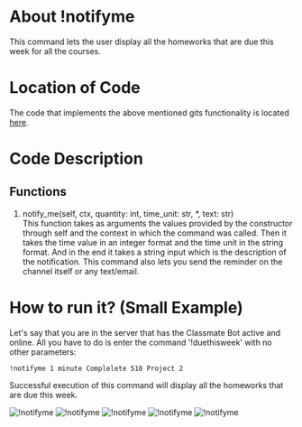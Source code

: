 # About !notifyme
This command lets the user display all the homeworks that are due this week for all the courses. 

# Location of Code
The code that implements the above mentioned gits functionality is located [here](https://github.com/War-Keeper/TeachersPetBot/blob/main/cogs/notification.py).

# Code Description
## Functions
1. notify_me(self, ctx, quantity: int, time_unit: str, *, text: str) <br>
This function takes as arguments the values provided by the constructor through self and the context in which the command was called. Then it takes the time value in an integer format and the time unit in the string format. And in the end it takes a string input which is the description of the notification. This command also lets you send the reminder on the channel itself or any text/email.

# How to run it? (Small Example)
Let's say that you are in the server that has the Classmate Bot active and online. All you have to do is 
enter the command '!duethisweek' with no other parameters:

```
!notifyme 1 minute Complelete 510 Project 2
```
Successful execution of this command will display all the homeworks that are due this week.

![!notifyme](https://github.com/War-Keeper/TeachersPetBot/blob/main/images/gifs/notifications/notifyme.gif)
![!notifyme](https://github.com/War-Keeper/TeachersPetBot/blob/main/images/gifs/notifications/notifyme.PNG)
![!notifyme](https://github.com/War-Keeper/TeachersPetBot/blob/main/images/gifs/notifications/notifyme2.PNG)
![!notifyme](https://github.com/War-Keeper/TeachersPetBot/blob/main/images/gifs/notifications/nm3.jpeg)
![!notifyme](https://github.com/War-Keeper/TeachersPetBot/blob/main/images/gifs/notifications/nm4.jpeg)
